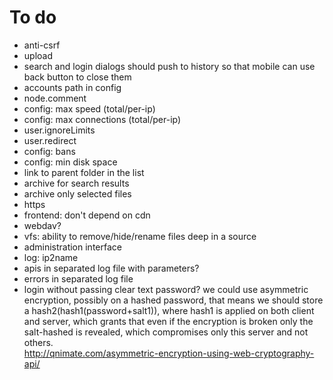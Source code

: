 # To do
- anti-csrf
- upload
- search and login dialogs should push to history so that mobile can use back button to close them
- accounts path in config
- node.comment
- config: max speed (total/per-ip)
- config: max connections (total/per-ip)
- user.ignoreLimits
- user.redirect
- config: bans
- config: min disk space
- link to parent folder in the list
- archive for search results
- archive only selected files
- https
- frontend: don't depend on cdn
- webdav?
- vfs: ability to remove/hide/rename files deep in a source
- administration interface
- log: ip2name
- apis in separated log file with parameters?
- errors in separated log file
- login without passing clear text password?
  we could use asymmetric encryption, possibly on a hashed password, that means
  we should store a hash2(hash1(password+salt1)), where hash1 is applied on both client
  and server, which grants that even if the encryption is broken only the salt-hashed
  is revealed, which compromises only this server and not others.   
  http://qnimate.com/asymmetric-encryption-using-web-cryptography-api/
